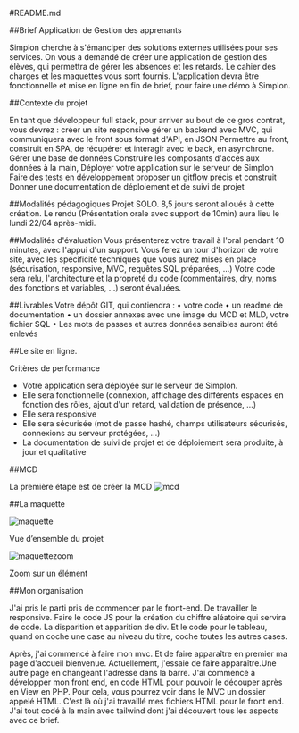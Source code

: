 #README.md

##Brief Application de Gestion des apprenants

Simplon cherche à s'émanciper des solutions externes utilisées pour ses services. On vous a demandé de créer une application de gestion des élèves, qui permettra de gérer les absences et les retards. 
Le cahier des charges et les maquettes vous sont fournis. L'application devra être fonctionnelle et mise en ligne en fin de brief, pour faire une démo à Simplon.

##Contexte du projet

En tant que développeur full stack, pour arriver au bout de ce gros contrat, vous devrez :
créer un site responsive
gérer un backend avec MVC, qui communiquera avec le front sous format d'API, en JSON
Permettre au front, construit en SPA, de récupérer et interagir avec le back, en asynchrone.
Gérer une base de données
Construire les composants d'accès aux données à la main,
Déployer votre application sur le serveur de Simplon
Faire des tests en développement
proposer un gitflow précis et construit
Donner une documentation de déploiement et de suivi de projet


##Modalités pédagogiques
Projet SOLO.
8,5 jours seront alloués à cette création. Le rendu (Présentation orale avec support de 10min) aura lieu le lundi 22/04 après-midi.


##Modalités d'évaluation
Vous présenterez votre travail à l'oral pendant 10 minutes, avec l'appui d'un support. Vous ferez un tour d'horizon de votre site, avec les spécificité techniques que vous aurez mises en place (sécurisation, responsive, MVC, requêtes SQL préparées, ...)
Votre code sera relu, l'architecture et la propreté du code (commentaires, dry, noms des fonctions et variables, ...) seront évaluées. 


##Livrables
Votre dépôt GIT, qui contiendra :
    • votre code
    • un readme de documentation
    • un dossier annexes avec une image du MCD et MLD, votre fichier SQL
    • Les mots de passes et autres données sensibles auront été enlevés


##Le site en ligne.


Critères de performance
- Votre application sera déployée sur le serveur de Simplon.
- Elle sera fonctionnelle (connexion, affichage des différents espaces en fonction des rôles, ajout d'un retard, validation de présence, ...)
- Elle sera responsive
- Elle sera sécurisée (mot de passe hashé, champs utilisateurs sécurisés, connexions au serveur protégées, ...)
- La documentation de suivi de projet et de déploiement sera produite, à jour et qualitative




​##MCD


La première étape est de créer la MCD
![mcd](https://github.com/DimitriMaurand/aga/assets/156297608/26e8f39d-db1c-4bfe-88cb-39c791822a26)




##La maquette



![maquette](https://github.com/DimitriMaurand/aga/assets/156297608/12346874-bc4d-40d7-9b09-0d169f9ebd0d)


Vue d’ensemble du projet


![maquettezoom](https://github.com/DimitriMaurand/aga/assets/156297608/a8dd33ed-409d-4f82-a925-500ea537a93d)

Zoom sur un élément






##Mon organisation


J'ai pris le parti pris de commencer par le front-end.
De travailler le responsive.
Faire le code JS pour la création du chiffre aléatoire qui servira de code.
La disparition et apparition de div.
Et le code pour le tableau, quand on coche une case au niveau du titre, coche toutes les autres cases.


Après, j'ai commencé à faire mon mvc.
Et de faire apparaître en premier ma page d'accueil bienvenue.
Actuellement, j'essaie de faire apparaître.Une autre page en changeant l'adresse dans la barre.
J'ai commencé à développer mon front end, en code HTML pour pouvoir le découper après en View en PHP. Pour cela, vous pourrez voir dans le MVC un dossier appelé HTML. C'est là où j'ai travaillé mes fichiers HTML pour le front end. 
J'ai tout codé à la main avec tailwind dont j'ai découvert tous les aspects avec ce brief.
